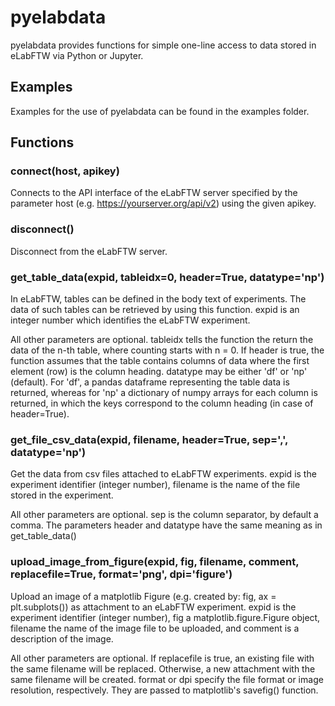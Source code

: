 # pyelabdata
pyelabdata provides functions for simple one-line access to data stored
in eLabFTW via Python or Jupyter.

## Examples
Examples for the use of pyelabdata can be found in the examples folder.

## Functions

### connect(host, apikey)
Connects to the API interface of the eLabFTW server specified by the
parameter host (e.g. https://yourserver.org/api/v2) using the given
apikey.

### disconnect()
Disconnect from the eLabFTW server.

### get_table_data(expid, tableidx=0, header=True, datatype='np')
In eLabFTW, tables can be defined in the body text of experiments.
The data of such tables can be retrieved by using this function.
expid is an integer number which identifies the eLabFTW experiment.

All other parameters are optional. tableidx tells the function the
return the data of the n-th table, where counting starts with n = 0.
If header is true, the function assumes that the table contains
columns of data where the first element (row) is the column heading.
datatype may be either 'df' or 'np' (default). For 'df', a pandas dataframe
representing the table data is returned, whereas for 'np' a dictionary
of numpy arrays for each column is returned, in which the keys correspond
to the column heading (in case of header=True).

### get_file_csv_data(expid, filename, header=True, sep=',', datatype='np')
Get the data from csv files attached to eLabFTW experiments.
expid is the experiment identifier (integer number), filename is
the name of the file stored in the experiment. 

All other parameters are optional. sep is the column separator,
by default a comma. The parameters header and datatype have the same
meaning as in get_table_data()

### upload_image_from_figure(expid, fig, filename, comment, replacefile=True, format='png', dpi='figure')
Upload an image of a matplotlib Figure (e.g. created by: fig, ax = plt.subplots())
as attachment to an eLabFTW experiment. expid is the experiment identifier
(integer number), fig a matplotlib.figure.Figure object, filename the
name of the image file to be uploaded, and comment is a description of
the image.

All other parameters are optional. If replacefile is true, an existing 
file with the same filename will be replaced. Otherwise, a new attachment
with the same filename will be created. format or dpi specify the
file format or image resolution, respectively. They are passed to
matplotlib's savefig() function.
